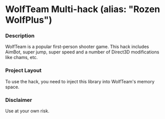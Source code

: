 # WolfTeam Multi-hack (alias: "Rozen WolfPlus")

### Description

WolfTeam is a popular first-person shooter game. This hack includes AimBot, super jump, super speed and a number of Direct3D modifications like chams, etc.

### Project Layout

To use the hack, you need to inject this library into WolfTeam's memory space.


### Disclaimer

Use at your own risk. 
